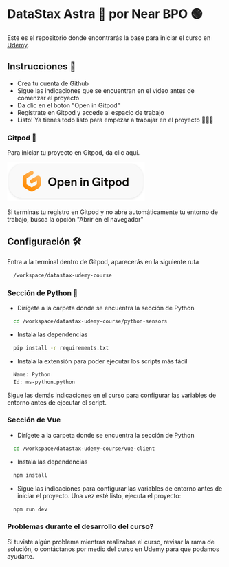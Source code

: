 # DataStax Astra 🚀 por Near BPO 🟢

Este es el repositorio donde encontrarás la base para iniciar el curso en [Udemy](https://www.udemy.com/).

## Instrucciones 📄
- Crea tu cuenta de Github
- Sigue las indicaciones que se encuentran en el vídeo antes de comenzar el proyecto
- Da clic en el botón "Open in Gitpod"
- Regístrate en Gitpod y accede al espacio de trabajo
- Listo! Ya tienes todo listo para empezar a trabajar en el proyecto 💪🏻😎

### Gitpod 🍵

Para iniciar tu proyecto en Gitpod, da clic aquí.

<a href="https://gitpod.io/#https://github.com/nearBPO/datastax-udemy-course"><img src="META-INF/open_in_gitpod.svg?raw=true" /></a>

Si terminas tu registro en Gitpod y no abre automáticamente tu entorno de trabajo, busca la opción "Abrir en el navegador"

## Configuración 🛠️

Entra a la terminal dentro de Gitpod, aparecerás en la siguiente ruta

```bash
  /workspace/datastax-udemy-course
```

### Sección de Python 🐍

- Dirígete a la carpeta donde se encuentra la sección de Python

```bash
  cd /workspace/datastax-udemy-course/python-sensors
```

- Instala las dependencias

```bash
  pip install -r requirements.txt 
```

- Instala la extensión para poder ejecutar los scripts más fácil

```bash
  Name: Python
  Id: ms-python.python
```

Sigue las demás indicaciones en el curso para configurar las variables de entorno antes de ejecutar el script.

### Sección de Vue

- Dirígete a la carpeta donde se encuentra la sección de Python

```bash
  cd /workspace/datastax-udemy-course/vue-client
```

- Instala las dependencias

```bash
  npm install
```

- Sigue las indicaciones para configurar las variables de entorno antes de iniciar el proyecto. Una vez esté listo, ejecuta el proyecto:

```bash
  npm run dev
```

### Problemas durante el desarrollo del curso?

Si tuviste algún problema mientras realizabas el curso, revisar la rama de solución, o contáctanos por medio del curso en Udemy para que podamos ayudarte.
